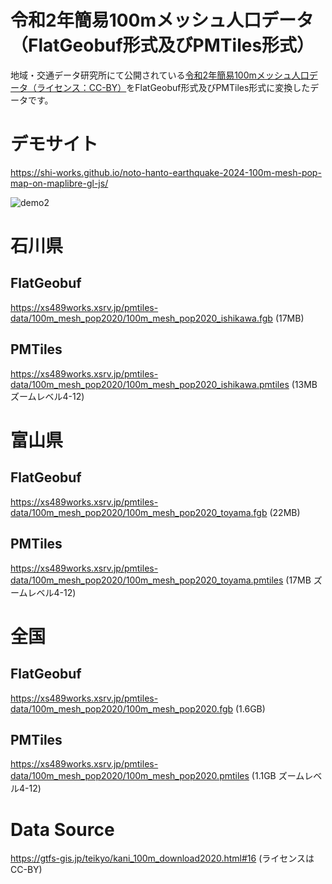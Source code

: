 # 令和2年簡易100mメッシュ人口データ（FlatGeobuf形式及びPMTiles形式）
地域・交通データ研究所にて公開されている[令和2年簡易100mメッシュ人口データ（ライセンス：CC-BY）](https://gtfs-gis.jp/teikyo/index.html)をFlatGeobuf形式及びPMTiles形式に変換したデータです。

# デモサイト
https://shi-works.github.io/noto-hanto-earthquake-2024-100m-mesh-pop-map-on-maplibre-gl-js/

![demo2](https://github.com/shi-works/noto-hanto-earthquake-2024-100m-mesh-pop-data/assets/71203808/925896ec-ca21-47b0-877f-138ce8d883f4)

# 石川県
## FlatGeobuf
https://xs489works.xsrv.jp/pmtiles-data/100m_mesh_pop2020/100m_mesh_pop2020_ishikawa.fgb (17MB)
## PMTiles
https://xs489works.xsrv.jp/pmtiles-data/100m_mesh_pop2020/100m_mesh_pop2020_ishikawa.pmtiles (13MB ズームレベル4-12)
# 富山県
## FlatGeobuf
https://xs489works.xsrv.jp/pmtiles-data/100m_mesh_pop2020/100m_mesh_pop2020_toyama.fgb (22MB)
## PMTiles
https://xs489works.xsrv.jp/pmtiles-data/100m_mesh_pop2020/100m_mesh_pop2020_toyama.pmtiles (17MB ズームレベル4-12)
# 全国
## FlatGeobuf
https://xs489works.xsrv.jp/pmtiles-data/100m_mesh_pop2020/100m_mesh_pop2020.fgb (1.6GB)
## PMTiles
https://xs489works.xsrv.jp/pmtiles-data/100m_mesh_pop2020/100m_mesh_pop2020.pmtiles (1.1GB ズームレベル4-12)
# Data Source
https://gtfs-gis.jp/teikyo/kani_100m_download2020.html#16 (ライセンスはCC-BY)

